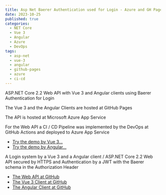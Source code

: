 ```yaml
---
title: Asp Net Baerer Authentication used for Login - Azure and GH Pages 
date: 2023-10-25
published: true
categories:
  - NET Core
  - Vue 3
  - Angular
  - Azure
  - DevOps  
tags:
  - asp-net
  - vue-3
  - angular
  - github-pages
  - azure
  - ci-cd
---
```



ASP.NET Core 2.2 Web API with Vue 3 and Angular clients using Baerer Authentication for Login

The Vue 3 and the Angular Clients are hosted at GitHub Pages 

The API is hosted at Microsoft Azure App Service

For the Web API a CI / CD Pipeline was implemented by the DevOps at GitHub Actions and deployed to Azure App Service

<ul>
<li>
<a href="https://persteenolsen.github.io/vue-3-jwt-auth-gh-pages-client/" target="_blank" title="Vue 3 - JWT Authentication">Try the demo by Vue 3...</a>
</li>
<li>
<a href="https://persteenolsen.github.io/angular-jwt-auth-gh-pages-client/" target="_blank" title="Angular - JWT Authentication">Try the demo by Angular...</a>
</li>
</ul>

<p>A Login system by a Vue 3 and a Angular client / ASP.NET Core 2.2 Web API secured by HTTPS and Authentication by a JWT with the Baerer schema in the Authorization Header</p>

<ul>
<li><a href="https://github.com/persteenolsen/aspnet-core-jwt-auth-azure-api" target="_blank">The Web API at GitHub</a></li>

<li><a href="https://github.com/persteenolsen/vue-3-jwt-auth-gh-pages-client" target="_blank">The Vue 3 Client at GitHub</a></li>
<li><a href="https://github.com/persteenolsen/angular-jwt-auth-gh-pages-client" target="_blank">The Angular Client at GitHub</a></li>
</ul>

